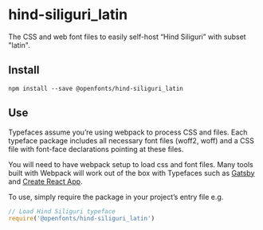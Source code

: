 
# hind-siliguri_latin

The CSS and web font files to easily self-host “Hind Siliguri” with subset "latin".

## Install

`npm install --save @openfonts/hind-siliguri_latin`

## Use

Typefaces assume you’re using webpack to process CSS and files. Each typeface
package includes all necessary font files (woff2, woff) and a CSS file with
font-face declarations pointing at these files.

You will need to have webpack setup to load css and font files. Many tools built
with Webpack will work out of the box with Typefaces such as [Gatsby](https://github.com/gatsbyjs/gatsby)
and [Create React App](https://github.com/facebookincubator/create-react-app).

To use, simply require the package in your project’s entry file e.g.

```javascript
// Load Hind Siliguri typeface
require('@openfonts/hind-siliguri_latin')
```
